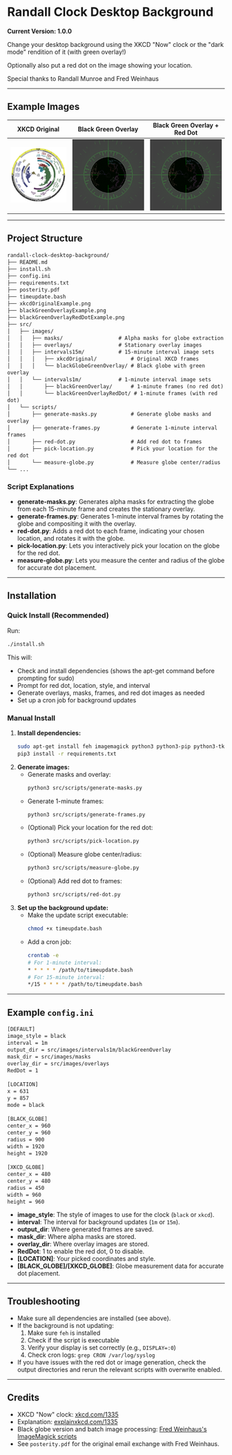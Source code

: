 # Randall Clock Desktop Background

**Current Version: 1.0.0**

Change your desktop background using the XKCD "Now" clock or the "dark mode" rendition of it (with green overlay!)

Optionally also put a red dot on the image showing your location.

Special thanks to Randall Munroe and Fred Weinhaus

---

## Example Images

| XKCD Original | Black Green Overlay | Black Green Overlay + Red Dot |
|:-------------:|:------------------:|:-----------------------------:|
| ![XKCD Original Example](xkcdOriginalExample.png) | ![Black Green Overlay Example](blackGreenOverlayExample.png) | ![Black Green Overlay with Red Dot Example](blackGreenOverlayRedDotExample.png) |

---

## Project Structure

```
randall-clock-desktop-background/
├── README.md
├── install.sh
├── config.ini
├── requirements.txt
├── posterity.pdf
├── timeupdate.bash
├── xkcdOriginalExample.png
├── blackGreenOverlayExample.png
├── blackGreenOverlayRedDotExample.png
├── src/
│   ├── images/
│   │   ├── masks/                  # Alpha masks for globe extraction
│   │   ├── overlays/               # Stationary overlay images
│   │   ├── intervals15m/           # 15-minute interval image sets
│   │   │   ├── xkcdOriginal/           # Original XKCD frames
│   │   │   └── blackGlobeGreenOverlay/ # Black globe with green overlay
│   │   └── intervals1m/            # 1-minute interval image sets
│   │       ├── blackGreenOverlay/      # 1-minute frames (no red dot)
│   │       └── blackGreenOverlayRedDot/ # 1-minute frames (with red dot)
│   └── scripts/
│       ├── generate-masks.py           # Generate globe masks and overlay
│       ├── generate-frames.py          # Generate 1-minute interval frames
│       ├── red-dot.py                  # Add red dot to frames
│       ├── pick-location.py            # Pick your location for the red dot
│       └── measure-globe.py            # Measure globe center/radius
└── ...
```

### Script Explanations
- **generate-masks.py**: Generates alpha masks for extracting the globe from each 15-minute frame and creates the stationary overlay.
- **generate-frames.py**: Generates 1-minute interval frames by rotating the globe and compositing it with the overlay.
- **red-dot.py**: Adds a red dot to each frame, indicating your chosen location, and rotates it with the globe.
- **pick-location.py**: Lets you interactively pick your location on the globe for the red dot.
- **measure-globe.py**: Lets you measure the center and radius of the globe for accurate dot placement.

---

## Installation

### Quick Install (Recommended)

Run:
```bash
./install.sh
```
This will:
- Check and install dependencies (shows the apt-get command before prompting for sudo)
- Prompt for red dot, location, style, and interval
- Generate overlays, masks, frames, and red dot images as needed
- Set up a cron job for background updates

### Manual Install

1. **Install dependencies:**
   ```bash
   sudo apt-get install feh imagemagick python3 python3-pip python3-tk python3-pil python3-numpy
   pip3 install -r requirements.txt
   ```
2. **Generate images:**
   - Generate masks and overlay:
     ```bash
     python3 src/scripts/generate-masks.py
     ```
   - Generate 1-minute frames:
     ```bash
     python3 src/scripts/generate-frames.py
     ```
   - (Optional) Pick your location for the red dot:
     ```bash
     python3 src/scripts/pick-location.py
     ```
   - (Optional) Measure globe center/radius:
     ```bash
     python3 src/scripts/measure-globe.py
     ```
   - (Optional) Add red dot to frames:
     ```bash
     python3 src/scripts/red-dot.py
     ```
3. **Set up the background update:**
   - Make the update script executable:
     ```bash
     chmod +x timeupdate.bash
     ```
   - Add a cron job:
     ```bash
     crontab -e
     # For 1-minute interval:
     * * * * * /path/to/timeupdate.bash
     # For 15-minute interval:
     */15 * * * * /path/to/timeupdate.bash
     ```

---

## Example `config.ini`

```
[DEFAULT]
image_style = black
interval = 1m
output_dir = src/images/intervals1m/blackGreenOverlay
mask_dir = src/images/masks
overlay_dir = src/images/overlays
RedDot = 1

[LOCATION]
x = 631
y = 857
mode = black

[BLACK_GLOBE]
center_x = 960
center_y = 960
radius = 900
width = 1920
height = 1920

[XKCD_GLOBE]
center_x = 480
center_y = 480
radius = 450
width = 960
height = 960
```

- **image_style**: The style of images to use for the clock (`black` or `xkcd`).
- **interval**: The interval for background updates (`1m` or `15m`).
- **output_dir**: Where generated frames are saved.
- **mask_dir**: Where alpha masks are stored.
- **overlay_dir**: Where overlay images are stored.
- **RedDot**: 1 to enable the red dot, 0 to disable.
- **[LOCATION]**: Your picked coordinates and style.
- **[BLACK_GLOBE]/[XKCD_GLOBE]**: Globe measurement data for accurate dot placement.

---

## Troubleshooting

- Make sure all dependencies are installed (see above).
- If the background is not updating:
  1. Make sure `feh` is installed
  2. Check if the script is executable
  3. Verify your display is set correctly (e.g., `DISPLAY=:0`)
  4. Check cron logs: `grep CRON /var/log/syslog`
- If you have issues with the red dot or image generation, check the output directories and rerun the relevant scripts with overwrite enabled.

---

## Credits

- XKCD "Now" clock: [xkcd.com/1335](https://xkcd.com/1335)
- Explanation: [explainxkcd.com/1335](https://explainxkcd.com/1335)
- Black globe version and batch image processing: [Fred Weinhaus's ImageMagick scripts](http://www.fmwconcepts.com/imagemagick/index.php)
- See `posterity.pdf` for the original email exchange with Fred Weinhaus.

